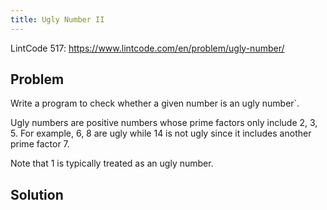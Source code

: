```yaml
---
title: Ugly Number II
---
```


LintCode 517: https://www.lintcode.com/en/problem/ugly-number/

Problem
-------



Write a program to check whether a given number is an ugly number`.

Ugly numbers are positive numbers whose prime factors only include 2, 3, 5. For example, 6, 8 are ugly while 14 is not ugly since it includes another prime factor 7.

Note that 1 is typically treated as an ugly number.




Solution
--------
